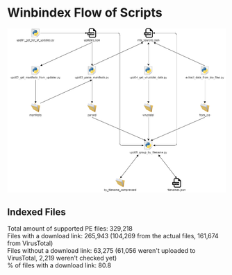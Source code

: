 # Winbindex Flow of Scripts

![winbindex-scripts-flow.png](winbindex-scripts-flow.png)

## Indexed Files

<!--FileStats-->
Total amount of supported PE files: 329,218  
Files with a download link: 265,943 (104,269 from the actual files, 161,674 from VirusTotal)  
Files without a download link: 63,275 (61,056 weren't uploaded to VirusTotal, 2,219 weren't checked yet)  
% of files with a download link: 80.8  
<!--/FileStats-->

